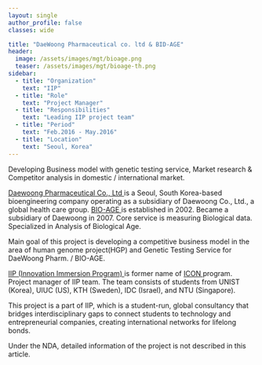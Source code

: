 ```yaml
---
layout: single
author_profile: false
classes: wide

title: "DaeWoong Pharmaceutical co. ltd & BID-AGE"
header:
  image: /assets/images/mgt/bioage.png
  teaser: /assets/images/mgt/bioage-th.png
sidebar:
  - title: "Organization"
    text: "IIP"
  - title: "Role"
    text: "Project Manager"
  - title: "Responsibilities"
    text: "Leading IIP project team" 
  - title: "Period"
    text: "Feb.2016 - May.2016"
  - title: "Location"
    text: "Seoul, Korea" 
---
```


Developing Business model with genetic testing service, Market research & Competitor analysis in domestic / international market.

<a href="https://m.daewoong.co.kr/en/main/index" class="no-uline"> Daewoong Pharmaceutical Co., Ltd </a> is a Seoul, South Korea-based bioengineering company operating as a subsidiary of Daewoong Co., Ltd., a global health care group. 
<a href="http://www.bio-age.co.kr/" class="no-uline"> BIO-AGE </a> is established in 2002. Became a subsidiary of Daewoong in 2007. Core service is measuring Biological data. Specialized in Analysis of Biological Age.

Main goal of this project is developing a competitive business model in the area of human genome project(HGP) and Genetic Testing Service for DaeWoong Pharm. / BIO-AGE. 

<a href="https://www.linkedin.com/company/innovation-immersion-program/" class="no-uline"> IIP (Innovation Immersion Program) </a> is former name of <a href="https://www.linkedin.com/company/international-consulting-network---icon/" class="no-uline"> ICON </a> program. 
Project manager of IIP team. The team consists of students from UNIST (Korea), UIUC (US), KTH (Sweden), IDC (Israel), and NTU (Singapore).

This project is a part of IIP, which is a student-run, global consultancy that bridges interdisciplinary gaps to connect students to technology and entrepreneurial companies, creating international networks for lifelong bonds. 

Under the NDA, detailed information of the project is not described in this article.
